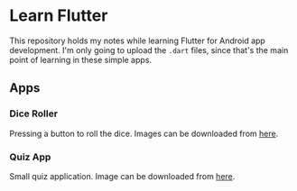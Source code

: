 # Learn Flutter
This repository holds my notes while learning Flutter for Android app development. I'm only going to upload the `.dart` files, since that's the main point of learning in these simple apps.

## Apps
### Dice Roller
Pressing a button to roll the dice. Images can be downloaded from [here](https://github.com/academind/flutter-complete-guide-course-resources/blob/main/Lecture%20Attachments/02%20Flutter%20%26%20Dart%20Basics%20I/dice-images.zip).

### Quiz App
Small quiz application. Image can be downloaded from [here](https://github.com/academind/flutter-complete-guide-course-resources/blob/main/Lecture%20Attachments/03%20Flutter%20%26%20Dart%20Basics%20II/assets/images/quiz-logo.png).
